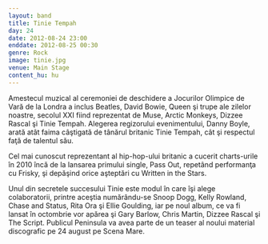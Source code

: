 ```yaml
---
layout: band
title: Tinie Tempah
day: 24
date: 2012-08-24 23:00
enddate: 2012-08-25 00:30
genre: Rock
image: tinie.jpg
venue: Main Stage
content_hu: hu
---
```


Amestecul muzical al ceremoniei de deschidere a Jocurilor Olimpice de Vară de la Londra a inclus Beatles, David Bowie, Queen şi trupe ale zilelor noastre, secolul XXI fiind reprezentat de Muse, Arctic Monkeys, Dizzee Rascal şi Tinie Tempah. Alegerea regizorului evenimentului, Danny Boyle, arată atât faima câştigată de tânărul britanic Tinie Tempah, cât şi respectul faţă de talentul său.  

Cel mai cunoscut reprezentant al hip-hop-ului britanic a cucerit charts-urile în 2010 încă de la lansarea primului single, Pass Out, repetând performanţa cu Frisky, şi depăşind orice aşteptări cu Written in the Stars. 

Unul din secretele succesului Tinie este modul în care îşi alege colaboratorii, printre aceştia numărându-se Snoop Dogg, Kelly Rowland, Chase and Status, Rita Ora şi Ellie Goulding, iar pe noul album, ce va fi lansat în octombrie vor apărea şi Gary Barlow, Chris Martin, Dizzee Rascal şi The Script. Publicul Peninsula va avea parte de un teaser al noului material discografic pe 24 august pe Scena Mare.
